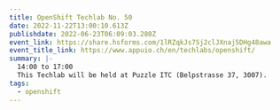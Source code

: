 ```yaml
---
title: OpenShift Techlab No. 50
date: 2022-11-22T13:00:10.613Z
publishdate: 2022-06-23T06:09:03.280Z
event_link: https://share.hsforms.com/1lRZqkJs7Sj2clJXnaj5DHg48awa
event_title_link: https://www.appuio.ch/en/techlabs/openshift/
summary: |-
  14:00 to 17:00 
  This Techlab will be held at Puzzle ITC (Belpstrasse 37, 3007). 
tags:
  - openshift
---
```

